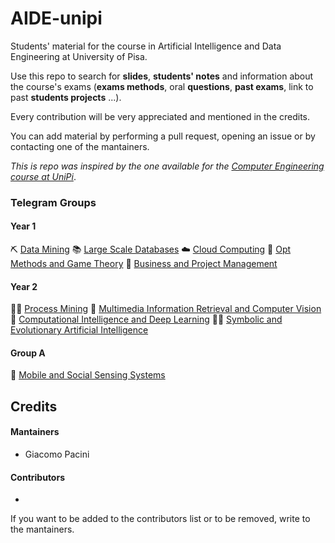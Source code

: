 # AIDE-unipi
Students' material for the course in Artificial Intelligence and Data Engineering at University of Pisa. 

Use this repo to search for **slides**, **students' notes** and information about the course's exams 
(**exams methods**, oral **questions**, **past exams**, link to past **students projects** ...).

Every contribution will be very appreciated and mentioned in the credits.

You can add material by performing a pull request, opening an issue or by contacting one of the mantainers.

*This is repo was inspired by the one available for the [Computer Engineering course at UniPi](https://github.com/Guray00/IngegneriaInformatica)*.

### Telegram Groups

#### Year 1
⛏️ [Data Mining](https://t.me/UNIPI_data_mining)
📚 [Large Scale Databases](https://t.me/UNIPI_large_scale_databases)
☁️ [Cloud Computing](https://t.me/UNIPI_cloud_computing)
🎲 [Opt Methods and Game Theory](https://t.me/UNIPI_optimization_methods)
🤑 [Business and Project Management](https://t.me/UNIPI_business_and_project_mngmt)

#### Year 2
👷‍♂️ [Process Mining](https://t.me/UNIPI_process_mining)
🤖 [Multimedia Information Retrieval and Computer Vision](https://t.me/UNIPI_multimedia_inf_retr_and_cv)
🧠 [Computational Intelligence and Deep Learning](https://t.me/UNIPI_comp_intell_and_deep_lrnin)
🧞‍♂️ [Symbolic and Evolutionary Artificial Intelligence](https://t.me/joinchat/2-g7AnXa-WExNjZk)

#### Group A
📱 [Mobile and Social Sensing Systems](https://t.me/+KM4Wu6hEQIViYTY0)


## Credits

#### Mantainers
- Giacomo Pacini

#### Contributors
- 

If you want to be added to the contributors list or to be removed,
 write to the mantainers.

